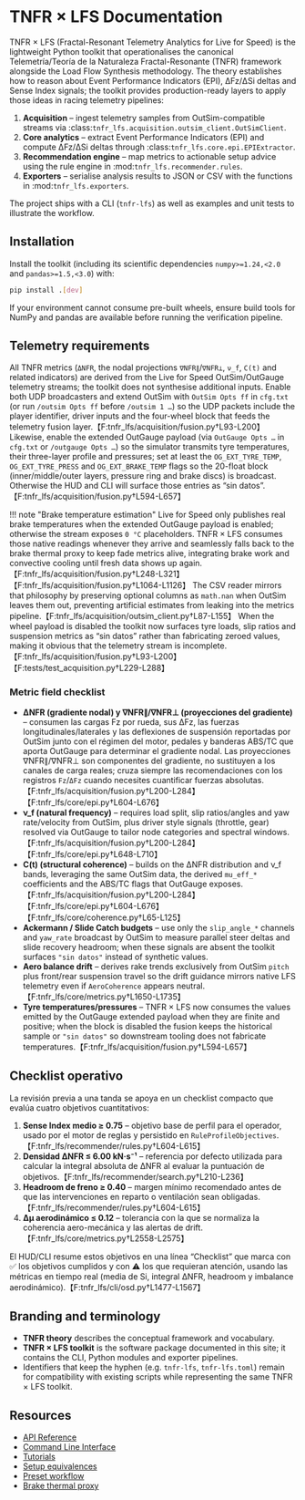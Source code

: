 # TNFR × LFS Documentation

TNFR × LFS (Fractal-Resonant Telemetry Analytics for Live for Speed) is
the lightweight Python toolkit that operationalises the canonical
Telemetría/Teoría de la Naturaleza Fractal-Resonante (TNFR) framework
alongside the Load Flow Synthesis methodology. The theory establishes
how to reason about Event Performance Indicators (EPI), ΔFz/ΔSi deltas
and Sense Index signals; the toolkit provides production-ready layers to
apply those ideas in racing telemetry pipelines:

1. **Acquisition** – ingest telemetry samples from OutSim-compatible
   streams via :class:`tnfr_lfs.acquisition.outsim_client.OutSimClient`.
2. **Core analytics** – extract Event Performance Indicators (EPI) and
   compute ΔFz/ΔSi deltas through :class:`tnfr_lfs.core.epi.EPIExtractor`.
3. **Recommendation engine** – map metrics to actionable setup advice
   using the rule engine in :mod:`tnfr_lfs.recommender.rules`.
4. **Exporters** – serialise analysis results to JSON or CSV with the
   functions in :mod:`tnfr_lfs.exporters`.

The project ships with a CLI (`tnfr-lfs`) as well as examples and unit
tests to illustrate the workflow.

## Installation

Install the toolkit (including its scientific dependencies
`numpy>=1.24,<2.0` and `pandas>=1.5,<3.0`) with:

```bash
pip install .[dev]
```

If your environment cannot consume pre-built wheels, ensure build tools for
NumPy and pandas are available before running the verification pipeline.

## Telemetry requirements

All TNFR metrics (`ΔNFR`, the nodal projections `∇NFR∥`/`∇NFR⊥`, `ν_f`, `C(t)` and related
indicators) are derived from the Live for Speed OutSim/OutGauge telemetry
streams; the toolkit does not synthesise additional inputs. Enable both
UDP broadcasters and extend OutSim with `OutSim Opts ff` in `cfg.txt`
(or run `/outsim Opts ff` before `/outsim 1 …`) so the UDP packets
include the player identifier, driver inputs and the four-wheel block
that feeds the telemetry fusion layer.【F:tnfr_lfs/acquisition/fusion.py†L93-L200】
Likewise, enable the extended OutGauge payload (via `OutGauge Opts …` in
`cfg.txt` or `/outgauge Opts …`) so the simulator transmits tyre
temperatures, their three-layer profile and pressures; set at least the
`OG_EXT_TYRE_TEMP`, `OG_EXT_TYRE_PRESS` and `OG_EXT_BRAKE_TEMP` flags so the
20-float block (inner/middle/outer layers, pressure ring and brake discs)
is broadcast. Otherwise the HUD and CLI will surface those entries as “sin
datos”.【F:tnfr_lfs/acquisition/fusion.py†L594-L657】

!!! note "Brake temperature estimation"
    Live for Speed only publishes real brake temperatures when the extended OutGauge payload is enabled; otherwise the stream exposes `0 °C` placeholders. TNFR × LFS consumes those native readings whenever they arrive and seamlessly falls back to the brake thermal proxy to keep fade metrics alive, integrating brake work and convective cooling until fresh data shows up again.【F:tnfr_lfs/acquisition/fusion.py†L248-L321】【F:tnfr_lfs/acquisition/fusion.py†L1064-L1126】
The CSV reader mirrors that philosophy by preserving optional columns as
`math.nan` when OutSim leaves them out, preventing artificial estimates
from leaking into the metrics pipeline.【F:tnfr_lfs/acquisition/outsim_client.py†L87-L155】
When the wheel payload is disabled the toolkit now surfaces tyre loads,
slip ratios and suspension metrics as “sin datos” rather than
fabricating zeroed values, making it obvious that the telemetry stream
is incomplete.【F:tnfr_lfs/acquisition/fusion.py†L93-L200】【F:tests/test_acquisition.py†L229-L288】

### Metric field checklist

- **ΔNFR (gradiente nodal) y ∇NFR∥/∇NFR⊥ (proyecciones del gradiente)** – consumen
  las cargas Fz por rueda, sus ΔFz, las fuerzas longitudinales/laterales y las
  deflexiones de suspensión reportadas por OutSim junto con el régimen del
  motor, pedales y banderas ABS/TC que aporta OutGauge para determinar el
  gradiente nodal. Las proyecciones ∇NFR∥/∇NFR⊥ son componentes del gradiente,
  no sustituyen a los canales de carga reales; cruza siempre las recomendaciones
  con los registros `Fz`/`ΔFz` cuando necesites cuantificar fuerzas absolutas.
  【F:tnfr_lfs/acquisition/fusion.py†L200-L284】【F:tnfr_lfs/core/epi.py†L604-L676】
- **ν_f (natural frequency)** – requires load split, slip ratios/angles
  and yaw rate/velocity from OutSim, plus driver style signals (throttle,
  gear) resolved via OutGauge to tailor node categories and spectral
  windows.【F:tnfr_lfs/acquisition/fusion.py†L200-L284】【F:tnfr_lfs/core/epi.py†L648-L710】
- **C(t) (structural coherence)** – builds on the ΔNFR distribution and
  ν_f bands, leveraging the same OutSim data, the derived `mu_eff_*`
  coefficients and the ABS/TC flags that OutGauge exposes.【F:tnfr_lfs/acquisition/fusion.py†L200-L284】【F:tnfr_lfs/core/epi.py†L604-L676】【F:tnfr_lfs/core/coherence.py†L65-L125】
- **Ackermann / Slide Catch budgets** – use only the `slip_angle_*`
  channels and `yaw_rate` broadcast by OutSim to measure parallel steer
  deltas and slide recovery headroom; when these signals are absent the
  toolkit surfaces `"sin datos"` instead of synthetic values.
- **Aero balance drift** – derives rake trends exclusively from OutSim
  `pitch` plus front/rear suspension travel so the drift guidance mirrors
  native LFS telemetry even if `AeroCoherence` appears neutral.【F:tnfr_lfs/core/metrics.py†L1650-L1735】
- **Tyre temperatures/pressures** – TNFR × LFS now consumes the values
  emitted by the OutGauge extended payload when they are finite and
  positive; when the block is disabled the fusion keeps the historical
  sample or `"sin datos"` so downstream tooling does not fabricate
  temperatures.【F:tnfr_lfs/acquisition/fusion.py†L594-L657】

## Checklist operativo

La revisión previa a una tanda se apoya en un checklist compacto que
evalúa cuatro objetivos cuantitativos:

1. **Sense Index medio ≥ 0.75** – objetivo base de perfil para el
   operador, usado por el motor de reglas y persistido en
   `RuleProfileObjectives`.【F:tnfr_lfs/recommender/rules.py†L604-L615】
2. **Densidad ΔNFR ≤ 6.00 kN·s⁻¹** – referencia por defecto utilizada
   para calcular la integral absoluta de ΔNFR al evaluar la puntuación
   de objetivos.【F:tnfr_lfs/recommender/search.py†L210-L236】
3. **Headroom de freno ≥ 0.40** – margen mínimo recomendado antes de que
   las intervenciones en reparto o ventilación sean obligadas.【F:tnfr_lfs/recommender/rules.py†L604-L615】
4. **Δμ aerodinámico ≤ 0.12** – tolerancia con la que se normaliza la
   coherencia aero-mecánica y las alertas de drift.【F:tnfr_lfs/core/metrics.py†L2558-L2575】

El HUD/CLI resume estos objetivos en una línea “Checklist” que marca con
✅ los objetivos cumplidos y con ⚠️ los que requieran atención, usando
las métricas en tiempo real (media de Si, integral ΔNFR, headroom y
imbalance aerodinámico).【F:tnfr_lfs/cli/osd.py†L1477-L1567】

## Branding and terminology

- **TNFR theory** describes the conceptual framework and vocabulary.
- **TNFR × LFS toolkit** is the software package documented in this
  site; it contains the CLI, Python modules and exporter pipelines.
- Identifiers that keep the hyphen (e.g. `tnfr-lfs`, `tnfr-lfs.toml`)
  remain for compatibility with existing scripts while representing the
  same TNFR × LFS toolkit.

## Resources

- [API Reference](api_reference.md)
- [Command Line Interface](cli.md)
- [Tutorials](tutorials.md)
- [Setup equivalences](setup_equivalences.md)
- [Preset workflow](presets.md)
- [Brake thermal proxy](brake_thermal_proxy.md)
